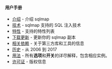 #### 用户手册

* [介绍](./Introduction.html) - 介绍 sqlmap
* [技术](./Techniques.html) - sqlmap 支持的 SQL 注入技术
* [特性](./Features.html) - 支持的特性列表
* [下载更新](./Download-and-update.html) - 更新你的 sqlmap 副本
* [相关依赖](./Dependencies.html) - 关于第三方库和工具的信息
* [历史](./History.html) - 从 2006 到 2017
* [用法](./Usage/Usage.html) - 所有**选项**和**开关**的详尽解释，包含相应实例。
* [许可证](./License.html) - 版权信息